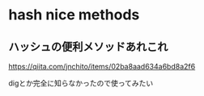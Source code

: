 # hash nice methods
## ハッシュの便利メソッドあれこれ
https://qiita.com/jnchito/items/02ba8aad634a6bd8a2f6

digとか完全に知らなかったので使ってみたい
